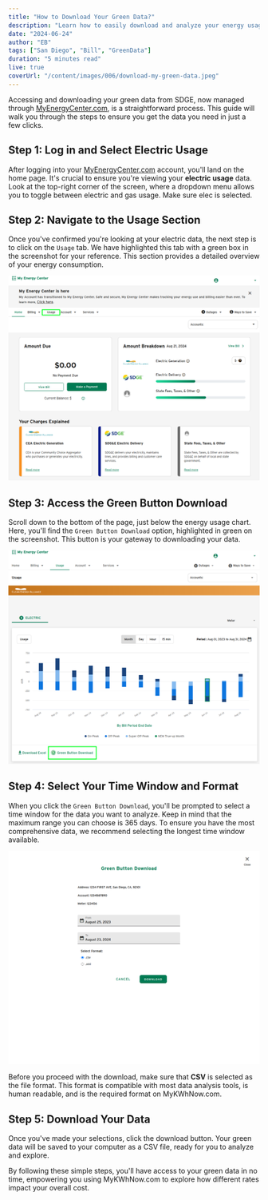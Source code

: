 ```yaml
---
title: "How to Download Your Green Data?"
description: "Learn how to easily download and analyze your energy usage from your energy provider with our step-by-step guide. Whether you're looking to save on costs or just curious about your consumption, this quick tutorial will walk you through everything you need to know. Get started now and take control of your energy future!"
date: "2024-06-24"
author: "EB"
tags: ["San Diego", "Bill", "GreenData"]
duration: "5 minutes read"
live: true
coverUrl: "/content/images/006/download-my-green-data.jpeg"
---
```


Accessing and downloading your green data from SDGE, now managed through [MyEnergyCenter.com](https://myenergycenter.com), is a straightforward process. This guide will walk you through the steps to ensure you get the data you need in just a few clicks.

## Step 1: Log in and Select Electric Usage

After logging into your [MyEnergyCenter.com](https://myenergycenter.com) account, you'll land on the home page. It's crucial to ensure you're viewing your **electric usage** data. Look at the top-right corner of the screen, where a dropdown menu allows you to toggle between electric and gas usage. Make sure elec is selected.

## Step 2: Navigate to the Usage Section

Once you've confirmed you're looking at your electric data, the next step is to click on the `Usage` tab. We have highlighted this tab with a green box in the screenshot for your reference. This section provides a detailed overview of your energy consumption.

![Navigate to Usage Section](/content/images/006/sdge-select-usage.png)

## Step 3: Access the Green Button Download

Scroll down to the bottom of the page, just below the energy usage chart. Here, you'll find the `Green Button Download` option, highlighted in green on the screenshot. This button is your gateway to downloading your data.

![Access Green Button Download](/content/images/006/sdge-select-green-button-download.png)

## Step 4: Select Your Time Window and Format

When you click the `Green Button Download`, you'll be prompted to select a time window for the data you want to analyze. Keep in mind that the maximum range you can choose is 365 days. To ensure you have the most comprehensive data, we recommend selecting the longest time window available.

![Select Time Window and Format](/content/images/006/sdge-select-time-window.png)

Before you proceed with the download, make sure that **CSV** is selected as the file format. This format is compatible with most data analysis tools, is human readable, and is the required format on MyKWhNow.com.

## Step 5: Download Your Data

Once you've made your selections, click the download button. Your green data will be saved to your computer as a CSV file, ready for you to analyze and explore.

By following these simple steps, you'll have access to your green data in no time, empowering you using MyKWhNow.com to explore how different rates impact your overall cost. 